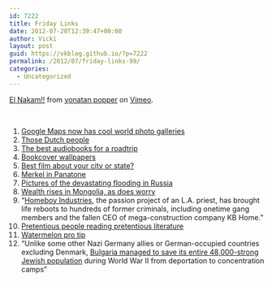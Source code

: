```yaml
---
id: 7222
title: Friday Links
date: 2012-07-20T12:39:47+00:00
author: Vicki
layout: post
guid: https://vkblog.github.io/?p=7222
permalink: /2012/07/friday-links-99/
categories:
  - Uncategorized
---
```

[El Nakam!!](http://vimeo.com/45558546) from [yonatan popper](http://vimeo.com/user7744618) on [Vimeo](http://vimeo.com).

&nbsp;

  1. <a href="http://maps.google.com/intl/en/help/maps/streetview/gallery.html" target="_blank">Google Maps now has cool world photo galleries</a>
  2. <a href="http://www.nytimes.com/2012/07/19/world/europe/little-known-dutch-sports-experience-a-revival.html?_r=1&smid=fb-nytimes" target="_blank">Those Dutch people</a>
  3. <a href="http://www.theawl.com/2012/05/best-audiobooks" target="_blank">The best audiobooks for a roadtrip</a>
  4. <a href="http://imgur.com/a/GhlLu#4" target="_blank">Bookcover wallpapers</a>
  5. <a href="http://ask.metafilter.com/220053/US-readers-Is-there-a-good-film-about-your-city-or-state" target="_blank">Best film about your city or state?</a>
  6. <a href="http://www.nextnature.net/wp-content/uploads/2012/07/merkel_rainbow_design_noortje_van_eekelen.jpg" target="_blank">Merkel in Panatone</a>
  7. <a href="http://www.newtimes.ru/articles/detail/54551?ID=54551" target="_blank">Pictures of the devastating flooding in Russia</a>
  8. <a href="http://www.nytimes.com/2012/07/16/world/asia/in-mongolias-boom-town-hope-and-fear.html?_r=1&hp&gwh=79B817B290BE162DE98C8E3E00057997" target="_blank">Wealth rises in Mongolia, as does worry</a>
  9. &#8220;<a href="http://www.fastcoexist.com/1679680/homeboy-industries-reboots-the-lives-of-tattooed-former-gangbangers-and-even-one-ceo#1" target="_blank">Homeboy Industries</a>, the passion project of an L.A. priest, has brought life reboots to hundreds of former criminals, including onetime gang members and the fallen CEO of mega-construction company KB Home.&#8221;
 10. <a href="http://www.nerve.com/entertainment/what-are-you-reading-0" target="_blank">Pretentious people reading pretentious literature</a>
 11. <a href="http://imgur.com/a/qRmwh#7" target="_blank">Watermelon pro tip</a>
 12. &#8220;Unlike some other Nazi Germany allies or German-occupied countries excluding Denmark, <a href="http://en.wikipedia.org/wiki/History_of_the_Jews_in_Bulgaria" target="_blank">Bulgaria managed to save its entire 48,000-strong Jewish population</a> during World War II from deportation to concentration camps&#8221;